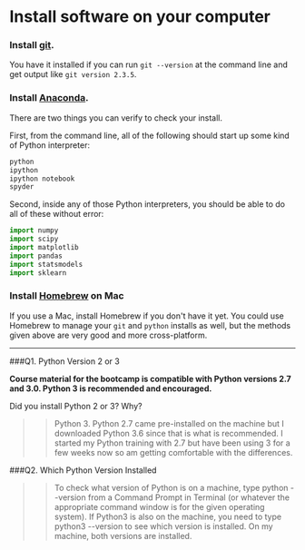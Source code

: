# Install software on your computer


### Install [git](http://git-scm.com/).

You have it installed if you can run `git --version` at the command
line and get output like `git version 2.3.5`.


### Install [Anaconda](http://continuum.io/downloads).

There are two things you can verify to check your install.

First, from the command line, all of the following should start up
some kind of Python interpreter:

```bash
python
ipython
ipython notebook
spyder
```

Second, inside any of those Python interpreters, you should be able to
do all of these without error:

```python
import numpy
import scipy
import matplotlib
import pandas
import statsmodels
import sklearn
```

### Install [Homebrew](http://brew.sh/) on Mac

If you use a Mac, install Homebrew if you don't
have it yet. You could use Homebrew to manage your `git` and `python`
installs as well, but the methods given above are very good and more
cross-platform.

---

###Q1. Python Version 2 or 3

**Course material for the bootcamp is compatible with Python versions 2.7 and 3.0. Python 3 is recommended and encouraged.**  

Did you install Python 2 or 3? Why?  

>> Python 3.  Python 2.7 came pre-installed on the machine but I downloaded Python 3.6 since that is what is recommended.
I started my Python training with 2.7 but have been using 3 for a few weeks now so am getting comfortable with the differences.

###Q2. Which Python Version Installed   

>> To check what version of Python is on a machine, type python --version from a Command Prompt in Terminal (or whatever
the appropriate command window is for the given operating system).  If Python3 is also on the machine,
you need to type python3 --version to see which version is installed.  On my machine, both versions are installed.

 


